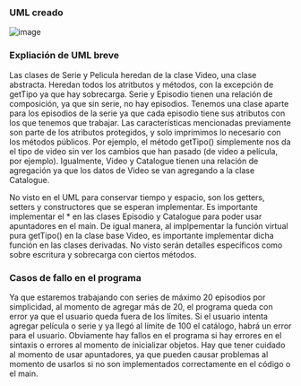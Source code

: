 ### UML creado
![image](https://github.com/user-attachments/assets/21692876-4b18-4999-9776-0fd588f6f54f)


### Expliación de UML breve
Las clases de Serie y Pelicula heredan de la clase Video, una clase abstracta. Heredan todos los atritbutos y métodos, con la excepción de getTipo ya que hay sobrecarga. Serie y Episodio tienen una relación de 
composición, ya que sin serie, no hay episodios. Tenemos una clase aparte para los episodios de la serie ya que cada episodio tiene sus atributos con los que tenemos que trabajar. Las características mencionadas 
previamente son parte de los atributos protegidos, y solo imprimimos lo necesario con los métodos públicos. Por ejemplo, el método getTipo() simplemente nos da el tipo de video sin ver los cambios que 
han pasado (de video a película, por ejemplo). Igualmente, Video y Catalogue tienen una relación de agregación ya que los datos de Video se van agregando a la clase Catalogue.


No visto en el UML para conservar tiempo y espacio, son los getters, setters y constructores que se esperan implementar. Es importante implementar el * en 
las clases Episodio y Catalogue para poder usar apuntadores en el main. De igual manera, al implpementar la función virtual pura getTipo() en la clase base Video, es importante implementar dicha función en las clases derivadas.
No visto serán detalles específicos como sobre escritura y sobrecarga con ciertos métodos. 

### Casos de fallo en el programa 
Ya que estaremos trabajando con series de máximo 20 episodios por simplicidad, al momento de agregar más de 20, el programa queda con error ya que el usuario queda fuera de los límites. Si el usuario intenta agregar película o serie y ya llegó al límite de 100 el catálogo, habrá un error para el usuario. Obviamente hay fallos en el programa si hay errores en el sintaxis o errores al momento de inicializar objetos. Hay que tener cuidado al momento de usar apuntadores, ya que pueden causar problemas al momento de usarlos si no son implementados correctamente en el código o el main.
